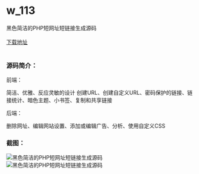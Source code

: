 # w_113
黑色简洁的PHP短网址短链接生成源码
<br/></br>
[下载地址](https://www.uuid2.com/113.html "下载地址")
<br/></br>
<h3>源码简介：</h3>
<p>前端：<p>
<p>简洁、优雅、反应灵敏的设计
创建URL、创建自定义URL、密码保护的链接、链接统计、暗色主题、小书签、复制和共享链接

后端：<p>
<p>删除网址、编辑网站设置、添加或编辑广告、分析、使用自定义CSS<p>
<h3>截图：</h3>
<img src="https://www.uuid2.com/wp-content/uploads/img/202105/5924337734.jpg" alt="黑色简洁的PHP短网址短链接生成源码"><img src="https://www.uuid2.com/wp-content/uploads/img/202105/ce8d9af267.jpg" alt="黑色简洁的PHP短网址短链接生成源码">
